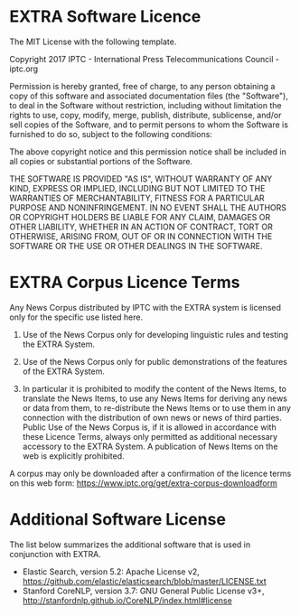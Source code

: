 # EXTRA Software Licence

The MIT License with the following template.

Copyright 2017 IPTC - International Press Telecommunications Council - iptc.org

Permission is hereby granted, free of charge, to any person obtaining a copy of this software and associated documentation files (the "Software"), to deal in the Software without restriction, including without limitation the rights to use, copy, modify, merge, publish, distribute, sublicense, and/or sell copies of the Software, and to permit persons to whom the Software is furnished to do so, subject to the following conditions:

The above copyright notice and this permission notice shall be included in all copies or substantial portions of the Software.

THE SOFTWARE IS PROVIDED "AS IS", WITHOUT WARRANTY OF ANY KIND, EXPRESS OR IMPLIED, INCLUDING BUT NOT LIMITED TO THE WARRANTIES OF MERCHANTABILITY, FITNESS FOR A PARTICULAR PURPOSE AND NONINFRINGEMENT. IN NO EVENT SHALL THE AUTHORS OR COPYRIGHT HOLDERS BE LIABLE FOR ANY CLAIM, DAMAGES OR OTHER LIABILITY, WHETHER IN AN ACTION OF CONTRACT, TORT OR OTHERWISE, ARISING FROM, OUT OF OR IN CONNECTION WITH THE SOFTWARE OR THE USE OR OTHER DEALINGS IN THE SOFTWARE.

# EXTRA Corpus Licence Terms
Any News Corpus distributed by IPTC with the EXTRA system is licensed only for the specific use listed here.
 
1. Use of the News Corpus only for developing linguistic rules and testing the EXTRA System.
 
2. Use of the News Corpus only for public demonstrations of the features of the EXTRA System.

3. In particular it is prohibited to modify the content of the News Items, to translate the News Items, to use any News Items for deriving any news or data from them, to re-distribute the News Items or to use them in any connection with the distribution of own news or news of third parties. Public Use of the News Corpus is, if it is allowed in accordance with these Licence Terms, always only permitted as additional necessary accessory to the EXTRA System. A publication of News Items on the web is explicitly prohibited.

A corpus may only be downloaded after a confirmation of the licence terms on this web form: https://www.iptc.org/get/extra-corpus-downloadform 

# Additional Software License
The list below summarizes the additional software that is used in conjunction with EXTRA. 


* Elastic Search, version 5.2: Apache License v2, https://github.com/elastic/elasticsearch/blob/master/LICENSE.txt 
* Stanford CoreNLP, version 3.7: GNU General Public License v3+, http://stanfordnlp.github.io/CoreNLP/index.html#license 












